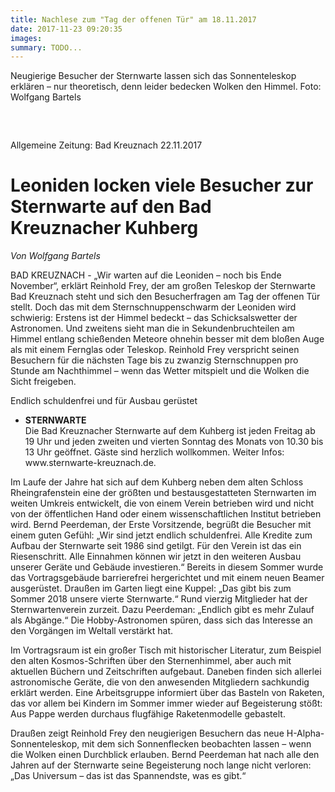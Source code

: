 ```yaml
---
title: Nachlese zum "Tag der offenen Tür" am 18.11.2017
date: 2017-11-23 09:20:35
images: 
summary: TODO...
---
```

Neugierige Besucher der Sternwarte lassen sich das Sonnenteleskop erklären – nur theoretisch, denn leider bedecken Wolken den Himmel. Foto: Wolfgang Bartels

<img alt="" height="1" src="http://www.allgemeine-zeitung.de/stat.php?id=18336739&amp;np=3892084&amp;rs=13256586" title="" width="1"/>

&nbsp;

Allgemeine Zeitung: <span></span><span class="info city">Bad Kreuznach </span><span class="info date">22.11.2017</span>

# Leoniden locken viele Besucher zur Sternwarte auf den Bad Kreuznacher Kuhberg

<div class="text"><em class="info author">Von Wolfgang Bartels</em>
<p>BAD KREUZNACH - „Wir warten auf die Leoniden – noch bis Ende November“, erklärt Reinhold Frey, der am großen Teleskop der Sternwarte Bad Kreuznach steht und sich den Besucherfragen am Tag der offenen Tür stellt. Doch das mit dem Sternschnuppenschwarm der Leoniden wird schwierig: Erstens ist der Himmel bedeckt – das Schicksalswetter der Astronomen. Und zweitens sieht man die in Sekundenbruchteilen am Himmel entlang schießenden Meteore ohnehin besser mit dem bloßen Auge als mit einem Fernglas oder Teleskop. Reinhold Frey verspricht seinen Besuchern für die nächsten Tage bis zu zwanzig Sternschnuppen pro Stunde am Nachthimmel – wenn das Wetter mitspielt und die Wolken die Sicht freigeben.</p>
<p>Endlich schuldenfrei und für Ausbau gerüstet</p>
<div class="linkbox">
<ul class="list open simple"><li class="active last"><strong>STERNWARTE</strong>
<div class="collapsable">Die Bad Kreuznacher Sternwarte auf dem Kuhberg ist jeden Freitag ab 19 Uhr und jeden zweiten und vierten Sonntag des Monats von 10.30 bis 13 Uhr geöffnet. Gäste sind herzlich wollkommen. Weiter Infos: www.sternwarte-kreuznach.de.</div>
</li>
</ul></div>
<p>Im Laufe der Jahre hat sich auf dem Kuhberg neben dem alten Schloss Rheingrafenstein eine der größten und bestausgestatteten Sternwarten im weiten Umkreis entwickelt, die von einem Verein betrieben wird und nicht von der öffentlichen Hand oder einem wissenschaftlichen Institut betrieben wird. Bernd Peerdeman, der Erste Vorsitzende, begrüßt die Besucher mit einem guten Gefühl: „Wir sind jetzt endlich schuldenfrei. Alle Kredite zum Aufbau der Sternwarte seit 1986 sind getilgt. Für den Verein ist das ein Riesenschritt. Alle Einnahmen können wir jetzt in den weiteren Ausbau unserer Geräte und Gebäude investieren.“ Bereits in diesem Sommer wurde das Vortragsgebäude barrierefrei hergerichtet und mit einem neuen Beamer ausgerüstet. Draußen im Garten liegt eine Kuppel: „Das gibt bis zum Sommer 2018 unsere vierte Sternwarte.“ Rund vierzig Mitglieder hat der Sternwartenverein zurzeit. Dazu Peerdeman: „Endlich gibt es mehr Zulauf als Abgänge.“ Die Hobby-Astronomen spüren, dass sich das Interesse an den Vorgängen im Weltall verstärkt hat.</p>
<p>Im Vortragsraum ist ein großer Tisch mit historischer Literatur, zum Beispiel den alten Kosmos-Schriften über den Sternenhimmel, aber auch mit aktuellen Büchern und Zeitschriften aufgebaut. Daneben finden sich allerlei astronomische Geräte, die von den anwesenden Mitgliedern sachkundig erklärt werden. Eine Arbeitsgruppe informiert über das Basteln von Raketen, das vor allem bei Kindern im Sommer immer wieder auf Begeisterung stößt: Aus Pappe werden durchaus flugfähige Raketenmodelle gebastelt. </p>
<p>Draußen zeigt Reinhold Frey den neugierigen Besuchern das neue H-Alpha-Sonnenteleskop, mit dem sich Sonnenflecken beobachten lassen – wenn die Wolken einen Durchblick erlauben. Bernd Peerdeman hat nach alle den Jahren auf der Sternwarte seine Begeisterung noch lange nicht verloren: „Das Universum – das ist das Spannendste, was es gibt.“</p>
</div>